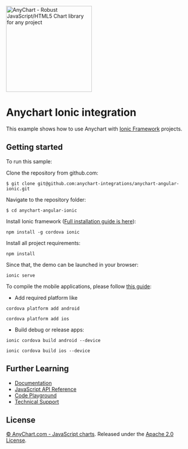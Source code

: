 [<img src="https://cdn.anychart.com/images/logo-transparent-segoe.png?2" width="234px" alt="AnyChart - Robust JavaScript/HTML5 Chart library for any project">](https://anychart.com)
# Anychart Ionic integration

This example shows how to use Anychart with
[Ionic Framework](http://ionicframework.com/docs/) projects.  

## Getting started
To run this sample:

Clone the repository from github.com:
```
$ git clone git@github.com:anychart-integrations/anychart-angular-ionic.git
```

Navigate to the repository folder:
```
$ cd anychart-angular-ionic
```

Install Ionic framework ([Full installation guide is here](http://ionicframework.com/docs/intro/installation/)):
 ```
 npm install -g cordova ionic
 ```

Install all project requirements:
 ```
 npm install
 ```
 
Since that, the demo can be launched in your browser:
 ```
 ionic serve
 ```
 
To compile the mobile applications, please follow [this guide](http://ionicframework.com/docs/intro/deploying/):
 - Add required platform like 
  ```
  cordova platform add android
  ```
  ```
  cordova platform add ios
  ```
 - Build debug or release apps:
  ```
  ionic cordova build android --device
  ```
  ```
  ionic cordova build ios --device
  ```


## Further Learning
* [Documentation](https://docs.anychart.com)
* [JavaScript API Reference](https://api.anychart.com)
* [Code Playground](https://playground.anychart.com)
* [Technical Support](https://anychart.com/support)

## License
[© AnyChart.com - JavaScript charts](http://www.anychart.com).
Released under the [Apache 2.0 License](https://github.com/anychart-integrations/php-mysql-template/blob/master/LICENSE).


